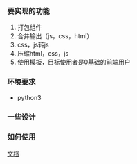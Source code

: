 ### 要实现的功能
1. 打包组件
2. 合并输出（js，css，html）
3. css，js转js
4. 压缩html，css，js
5. 使用模板，目标使用者是0基础的前端用户

### 环境要求
- python3

### 一些设计


### 如何使用
[文档](https://github.com/yubang/modular_front/blob/master/doc/welcome.md "文档")
